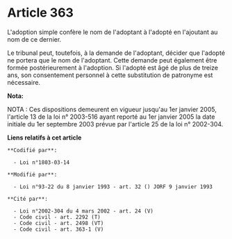 # Article 363

L'adoption simple confère le nom de l'adoptant à l'adopté en l'ajoutant au nom de ce dernier.

Le tribunal peut, toutefois, à la demande de l'adoptant, décider que l'adopté ne portera que le nom de l'adoptant. Cette
demande peut également être formée postérieurement à l'adoption. Si l'adopté est âgé de plus de treize ans, son consentement
personnel à cette substitution de patronyme est nécessaire.

**Nota:**

NOTA : Ces dispositions demeurent en vigueur jusqu'au 1er janvier 2005, l'article 13 de la loi n° 2003-516 ayant reporté au
1er janvier 2005 la date initiale du 1er septembre 2003 prévue par l'article 25 de la loi n° 2002-304.

**Liens relatifs à cet article**

	**Codifié par**:

	  - Loi n°1803-03-14

	**Modifié par**:

	  - Loi n°93-22 du 8 janvier 1993 - art. 32 () JORF 9 janvier 1993

	**Cité par**:

	  - Loi n°2002-304 du 4 mars 2002 - art. 24 (V)
	  - Code civil - art. 2292 (T)
	  - Code civil - art. 2498 (VT)
	  - Code civil - art. 363-1 (V)
